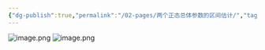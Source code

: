 ```yaml
---
{"dg-publish":true,"permalink":"/02-pages/两个正态总体参数的区间估计/","tags":["personal/blog","概率论","概念"]}
---
```


![image.png](https://yelanyanyu-img-bed.oss-cn-hangzhou.aliyuncs.com/img/blog/2024/06/20240623183220.png)
![image.png](https://yelanyanyu-img-bed.oss-cn-hangzhou.aliyuncs.com/img/blog/2024/06/20240623183230.png)
